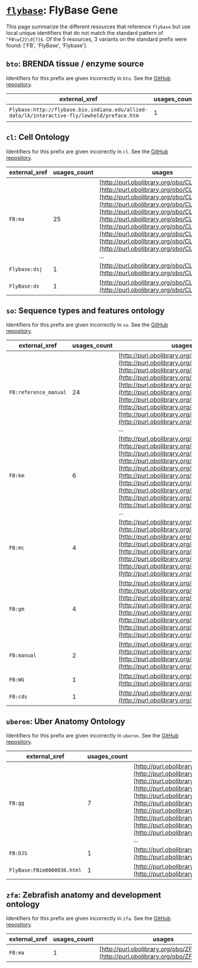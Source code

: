 # [`flybase`](https://bioregistry.io/flybase): FlyBase Gene

This page summarize the different resources that reference `flybase`
but use local unique identifiers that do not match the standard pattern of
`^FB\w{2}\d{7}$`. Of the 5 resources,
3 variants on the standard prefix were found: ['FB', 'FlyBase', 'Flybase'].

## `bto`: BRENDA tissue / enzyme source

Identifiers for this prefix are given incorrectly in `bto`. See the [GitHub repository](https://github.com/BRENDA-Enzymes/BTO).

| external_xref                                                                               |   usages_count | usages                                                                                   |
|---------------------------------------------------------------------------------------------|----------------|------------------------------------------------------------------------------------------|
| `Flybase:http://flybase.bio.indiana.edu/allied-data/lk/interactive-fly/lewheld/preface.htm` |              1 | [http://purl.obolibrary.org/obo/BTO_0001464](http://purl.obolibrary.org/obo/BTO_0001464) |

## `cl`: Cell Ontology

Identifiers for this prefix are given incorrectly in `cl`. See the [GitHub repository](https://github.com/obophenotype/cell-ontology).

| external_xref   |   usages_count | usages                                                                                                                                                                                                                                                                                                                                                                                                                                                      |
|-----------------|----------------|-------------------------------------------------------------------------------------------------------------------------------------------------------------------------------------------------------------------------------------------------------------------------------------------------------------------------------------------------------------------------------------------------------------------------------------------------------------|
| `FB:ma`         |             25 | [http://purl.obolibrary.org/obo/CL_0000004](http://purl.obolibrary.org/obo/CL_0000004), [http://purl.obolibrary.org/obo/CL_0000063](http://purl.obolibrary.org/obo/CL_0000063), [http://purl.obolibrary.org/obo/CL_0000066](http://purl.obolibrary.org/obo/CL_0000066), [http://purl.obolibrary.org/obo/CL_0000134](http://purl.obolibrary.org/obo/CL_0000134), [http://purl.obolibrary.org/obo/CL_0000144](http://purl.obolibrary.org/obo/CL_0000144), ... |
| `Flybase:dsj`   |              1 | [http://purl.obolibrary.org/obo/CL_0000362](http://purl.obolibrary.org/obo/CL_0000362)                                                                                                                                                                                                                                                                                                                                                                      |
| `FlyBase:ds`    |              1 | [http://purl.obolibrary.org/obo/CL_0000463](http://purl.obolibrary.org/obo/CL_0000463)                                                                                                                                                                                                                                                                                                                                                                      |

## `so`: Sequence types and features ontology

Identifiers for this prefix are given incorrectly in `so`. See the [GitHub repository](https://github.com/The-Sequence-Ontology/SO-Ontologies).

| external_xref         |   usages_count | usages                                                                                                                                                                                                                                                                                                                                                                                                                                                      |
|-----------------------|----------------|-------------------------------------------------------------------------------------------------------------------------------------------------------------------------------------------------------------------------------------------------------------------------------------------------------------------------------------------------------------------------------------------------------------------------------------------------------------|
| `FB:reference_manual` |             24 | [http://purl.obolibrary.org/obo/SO_0000062](http://purl.obolibrary.org/obo/SO_0000062), [http://purl.obolibrary.org/obo/SO_0000453](http://purl.obolibrary.org/obo/SO_0000453), [http://purl.obolibrary.org/obo/SO_0001784](http://purl.obolibrary.org/obo/SO_0001784), [http://purl.obolibrary.org/obo/SO_1000044](http://purl.obolibrary.org/obo/SO_1000044), [http://purl.obolibrary.org/obo/SO_1000046](http://purl.obolibrary.org/obo/SO_1000046), ... |
| `FB:km`               |              6 | [http://purl.obolibrary.org/obo/SO_0000461](http://purl.obolibrary.org/obo/SO_0000461), [http://purl.obolibrary.org/obo/SO_0000465](http://purl.obolibrary.org/obo/SO_0000465), [http://purl.obolibrary.org/obo/SO_0000512](http://purl.obolibrary.org/obo/SO_0000512), [http://purl.obolibrary.org/obo/SO_0000547](http://purl.obolibrary.org/obo/SO_0000547), [http://purl.obolibrary.org/obo/SO_0000549](http://purl.obolibrary.org/obo/SO_0000549), ... |
| `FB:mc`               |              4 | [http://purl.obolibrary.org/obo/SO_0000796](http://purl.obolibrary.org/obo/SO_0000796), [http://purl.obolibrary.org/obo/SO_0000797](http://purl.obolibrary.org/obo/SO_0000797), [http://purl.obolibrary.org/obo/SO_0000798](http://purl.obolibrary.org/obo/SO_0000798), [http://purl.obolibrary.org/obo/SO_0000799](http://purl.obolibrary.org/obo/SO_0000799)                                                                                              |
| `FB:gm`               |              4 | [http://purl.obolibrary.org/obo/SO_0000800](http://purl.obolibrary.org/obo/SO_0000800), [http://purl.obolibrary.org/obo/SO_0000801](http://purl.obolibrary.org/obo/SO_0000801), [http://purl.obolibrary.org/obo/SO_0000802](http://purl.obolibrary.org/obo/SO_0000802), [http://purl.obolibrary.org/obo/SO_0000803](http://purl.obolibrary.org/obo/SO_0000803)                                                                                              |
| `FB:manual`           |              2 | [http://purl.obolibrary.org/obo/SO_1000142](http://purl.obolibrary.org/obo/SO_1000142), [http://purl.obolibrary.org/obo/SO_1000143](http://purl.obolibrary.org/obo/SO_1000143)                                                                                                                                                                                                                                                                              |
| `FB:WG`               |              1 | [http://purl.obolibrary.org/obo/SO_0000719](http://purl.obolibrary.org/obo/SO_0000719)                                                                                                                                                                                                                                                                                                                                                                      |
| `FB:cds`              |              1 | [http://purl.obolibrary.org/obo/SO_0000934](http://purl.obolibrary.org/obo/SO_0000934)                                                                                                                                                                                                                                                                                                                                                                      |

## `uberon`: Uber Anatomy Ontology

Identifiers for this prefix are given incorrectly in `uberon`. See the [GitHub repository](https://github.com/obophenotype/uberon).

| external_xref              |   usages_count | usages                                                                                                                                                                                                                                                                                                                                                                                                                                                                                              |
|----------------------------|----------------|-----------------------------------------------------------------------------------------------------------------------------------------------------------------------------------------------------------------------------------------------------------------------------------------------------------------------------------------------------------------------------------------------------------------------------------------------------------------------------------------------------|
| `FB:gg`                    |              7 | [http://purl.obolibrary.org/obo/UBERON_0000018](http://purl.obolibrary.org/obo/UBERON_0000018), [http://purl.obolibrary.org/obo/UBERON_0000914](http://purl.obolibrary.org/obo/UBERON_0000914), [http://purl.obolibrary.org/obo/UBERON_0000918](http://purl.obolibrary.org/obo/UBERON_0000918), [http://purl.obolibrary.org/obo/UBERON_0000972](http://purl.obolibrary.org/obo/UBERON_0000972), [http://purl.obolibrary.org/obo/UBERON_0000984](http://purl.obolibrary.org/obo/UBERON_0000984), ... |
| `FB:DJS`                   |              1 | [http://purl.obolibrary.org/obo/UBERON_0001048](http://purl.obolibrary.org/obo/UBERON_0001048)                                                                                                                                                                                                                                                                                                                                                                                                      |
| `FlyBase:FBim0000836.html` |              1 | [http://purl.obolibrary.org/obo/UBERON_6004646](http://purl.obolibrary.org/obo/UBERON_6004646)                                                                                                                                                                                                                                                                                                                                                                                                      |

## `zfa`: Zebrafish anatomy and development ontology

Identifiers for this prefix are given incorrectly in `zfa`. See the [GitHub repository](https://github.com/cerivs/zebrafish-anatomical-ontology).

| external_xref   |   usages_count | usages                                                                                   |
|-----------------|----------------|------------------------------------------------------------------------------------------|
| `FB:ma`         |              1 | [http://purl.obolibrary.org/obo/ZFA_0009387](http://purl.obolibrary.org/obo/ZFA_0009387) |

